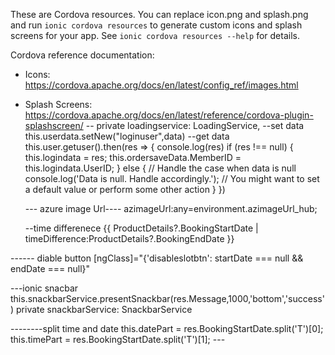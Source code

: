These are Cordova resources. You can replace icon.png and splash.png and run
`ionic cordova resources` to generate custom icons and splash screens for your
app. See `ionic cordova resources --help` for details.

Cordova reference documentation:

- Icons: https://cordova.apache.org/docs/en/latest/config_ref/images.html
- Splash Screens: https://cordova.apache.org/docs/en/latest/reference/cordova-plugin-splashscreen/
-- private loadingservice: LoadingService,
--set data
this.userdata.setNew("loginuser",data)
--get data
   this.user.getuser().then(res => {
      console.log(res)
      if (res !== null) {
        this.logindata = res;
        this.ordersaveData.MemberID = this.logindata.UserID;
      } else {
        // Handle the case when data is null
        console.log('Data is null. Handle accordingly.');
        // You might want to set a default value or perform some other action
      }
    })

  --- azure image Url----
   azimageUrl:any=environment.azimageUrl_hub;

  --time differenece
    {{ ProductDetails?.BookingStartDate | timeDifference:ProductDetails?.BookingEndDate }} 

------ diable button
 [ngClass]="{'disableslotbtn': startDate === null && endDate === null}"

 ---ionic snacbar
  this.snackbarService.presentSnackbar(res.Message,1000,'bottom','success')
private snackbarService: SnackbarService


--------split time and date
        this.datePart = res.BookingStartDate.split('T')[0];
        this.timePart = res.BookingStartDate.split('T')[1];
        ---